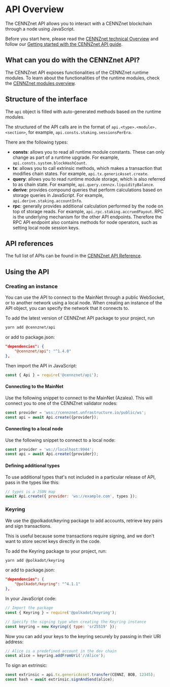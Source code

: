 # API Overview

The CENNZnet API allows you to interact with a CENNZnet blockchain through a node using JavaScript.

Before you start here, please read the [CENNZnet technical Overview](Getting-started/CENNZnet-technical-overview) and follow our [Getting started with the CENNZnet API guide](Dapp-development/Guides/Getting-started-with-the-CENNZnet-API).

## What can you do with the CENNZnet API?

The CENNZnet API exposes functionalities of the CENNZnet runtime modules. To learn about the functionalities of the runtime modules, check the [CENNZnet modules overview](Runtime-modules/Modules-Overview).

## Structure of the interface

The `api` object is filled with auto-generated methods based on the runtime modules.

The structured of the API calls are in the format of `api.<type>.<module>.<section>`, for example, `api.consts.staking.sessionsPerEra`.

There are the following types:
* **consts**: allows you to read all runtime module constants. These can only change as part of a runtime upgrade. For example, `api.consts.system.blockHashCount`.
* **tx**: allows you to call extrinsic methods, which makes a transaction that modifies chain states. For example, `api.tx.genericAsset.create`.
* **query**: allows you to read runtime module storage, which is also referred to as chain state. For example, `api.query.cennzx.liquidityBalance`.
* **derive**: provides compound queries that perform calculations based on storage queries in JavaScript. For example, `api.derive.staking.accountInfo`.
* **rpc**: generally provides additional calculation performed by the node on top of storage reads. For example, `api.rpc.staking.accruedPayout`. RPC is the underlying mechanism for the other API endpoints. Therefore the RPC API endpoint also contains methods for node operators, such as setting local node session keys.

## API references

The full list of APIs can be found in the [CENNZnet API Reference](CENNZnet-API/Full-list).

## Using the API

### Creating an instance

You can use the API to connect to the MainNet through a public WebSocket, or to another network using a local node. When creating an instance of the API object, you can specify the network that it connects to.

To add the latest version of CENNZnet API package to your project, run
```bash
yarn add @cennznet/api
```

or add to package.json:
```json
"dependencies": {
    "@cennznet/api": "^1.4.0"
},
```

Then import the API in JavaScript:
```js
const { Api } = require('@cennznet/api');
```

#### Connecting to the MainNet

Use the following snippet to connect to the MainNet (Azalea). This will connect you to one of the CENNZnet validator nodes:
```js
const provider = 'wss://cennznet.unfrastructure.io/public/ws';
const api = await Api.create({provider});
```

#### Connecting to a local node

Use the following snippet to connect to a local node:
```js
const provider = 'ws://localhost:9944';
const api = await Api.create({provider});
```

#### Defining additional types

To use additional types that's not included in a particular release of API, pass in the types like this:
```js
// types is a JSON map
await Api.create({ provider: 'ws://example.com', types });
```

### Keyring

We use the @polkadot/keyring package to add accounts, retrieve key pairs and sign transactions.

This is useful because some transactions require signing, and we don't want to store secret keys directly in the code.

To add the Keyring package to your project, run:
```bash
yarn add @polkadot/keyring
```
or add to package.json:
```json
"dependencies": {
    "@polkadot/keyring": "^4.1.1"
},
```

In your JavaScript code:
```js
// Import the package
const { Keyring } = require('@polkadot/keyring');

// Specify the signing type when creating the Keyring instance
const keyring = new Keyring({ type: 'sr25519' });
```

Now you can add your keys to the keyring securely by passing in their URI address:
```js
// Alice is a predefined account in the dev chain
const alice = keyring.addFromUri('//Alice');
```

To sign an extrinsic:
```js
const extrinsic = api.tx.genericAsset.transfer(CENNZ, BOB, 12345);
const hash = await extrinsic.signAndSend(alice);
```
